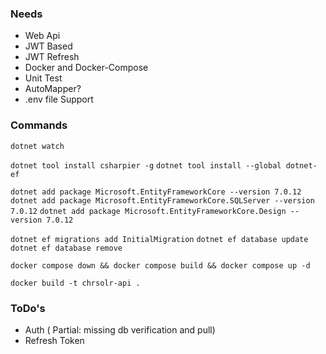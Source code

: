 ### Needs

- Web Api
- JWT Based
- JWT Refresh
- Docker and Docker-Compose
- Unit Test
- AutoMapper?
- .env file Support


### Commands

`dotnet watch`

`dotnet tool install csharpier -g`
`dotnet tool install --global dotnet-ef`

`dotnet add package Microsoft.EntityFrameworkCore --version 7.0.12`
`dotnet add package Microsoft.EntityFrameworkCore.SQLServer --version 7.0.12`
`dotnet add package Microsoft.EntityFrameworkCore.Design --version 7.0.12`

`dotnet ef migrations add InitialMigration`
`dotnet ef database update`
`dotnet ef database remove`

`docker compose down && docker compose build && docker compose up -d`

`docker build -t chrsolr-api .`

### ToDo's

- Auth ( Partial: missing db verification and pull)
- Refresh Token
